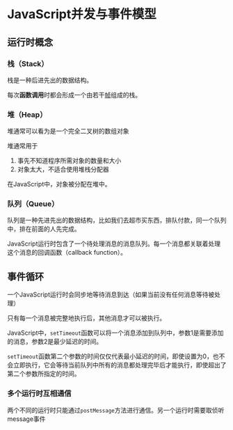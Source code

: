 # JavaScript并发与事件模型
## 运行时概念
### 栈（Stack）
栈是一种后进先出的数据结构。

每次**函数调用**时都会形成一个由若干[帧](../../docs/javascript/栈帧.md)组成的栈。

### 堆（Heap）
堆通常可以看为是一个完全二叉树的数组对象

堆通常用于
1. 事先不知道程序所需对象的数量和大小
2. 对象太大，不适合使用堆栈分配器

在JavaScript中，对象被分配在堆中。

### 队列（Queue）
队列是一种先进先出的数据结构，比如我们去超市买东西，排队付款，同一个队列中，排在前面的人先完成。

JavaScript运行时包含了一个待处理消息的消息队列。每一个消息都关联着处理这个消息的回调函数（callback function）。

## 事件循环
一个JavaScript运行时会同步地等待消息到达（如果当前没有任何消息等待被处理）

只有每一个消息被完整地执行后，其他消息才可以被执行。

JavaScript中，`setTimeout`函数可以将一个消息添加到队列中，参数1是需要添加的消息，参数2是最少延迟的时间。

`setTimeout`函数第二个参数的时间仅仅代表最小延迟的时间，即使设置为0，也不会立即执行，它会等待当前队列中所有的消息都处理完毕后才能执行，即使超出了第二个参数所指定的时间。

### 多个运行时互相通信
两个不同的运行时只能通过`postMessage`方法进行通信。另一个运行时需要取侦听message事件
